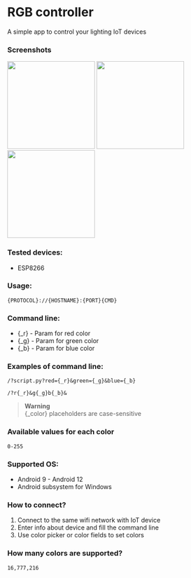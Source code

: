 # RGB controller

A simple app to control your lighting IoT devices

### Screenshots

<img src="https://teslasoft.org/rgb-controller/1.png" width="200"/> <img src="https://teslasoft.org/rgb-controller/2.png" width="200"/> <img src="https://teslasoft.org/rgb-controller/3.png" width="200"/> 

### Tested devices:
- ESP8266

### Usage:
```
{PROTOCOL}://{HOSTNAME}:{PORT}{CMD}
```

### Command line:
- {_r} - Param for red color
- {_g} - Param for green color
- {_b} - Param for blue color

### Examples of command line:

```
/?script.py?red={_r}&green={_g}&blue={_b}
```

```
/?r{_r}&g{_g}b{_b}&
```

> **Warning**  
> {_color} placeholders are case-sensitive

### Available values for each color

```
0-255
```

### Supported OS:
- Android 9 - Android 12
- Android subsystem for Windows

### How to connect?

1) Connect to the same wifi network with IoT device
2) Enter info about device and fill the command line
3) Use color picker or color fields to set colors

### How many colors are supported?

```
16,777,216
```